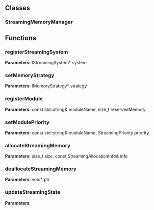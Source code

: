 
## Classes

### StreamingMemoryManager




## Functions

### registerStreamingSystem



**Parameters:** IStreamingSystem* system

### setMemoryStrategy



**Parameters:** IMemoryStrategy* strategy

### registerModule



**Parameters:** const std::string& moduleName, size_t reservedMemory

### setModulePriority



**Parameters:** const std::string& moduleName, StreamingPriority priority

### allocateStreamingMemory



**Parameters:** size_t size, const StreamingAllocationInfo& info

### deallocateStreamingMemory



**Parameters:** void* ptr

### updateStreamingState



**Parameters:** 
